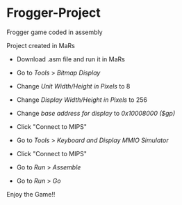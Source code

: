 # Frogger-Project
Frogger game coded in assembly

Project created in MaRs

* Download .asm file and run it in MaRs

* Go to *Tools* > *Bitmap Display*
* Change *Unit Width/Height in Pixels* to 8
* Change *Display Width/Height in Pixels* to 256
* Change *base address for display* to *0x10008000 ($gp)*
* Click "Connect to MIPS"

* Go to *Tools* > *Keyboard and Display MMIO Simulator*
* Click "Connect to MIPS"

* Go to *Run* > *Assemble*
* Go to *Run* > *Go*

Enjoy the Game!!
